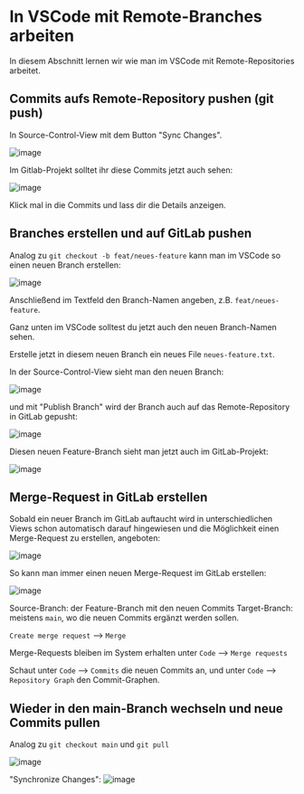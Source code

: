 # In VSCode mit Remote-Branches arbeiten

In diesem Abschnitt lernen wir wie man im VSCode mit Remote-Repositories arbeitet.

## Commits aufs Remote-Repository pushen (git push)

In Source-Control-View mit dem Button "Sync Changes".

![image](https://github.com/user-attachments/assets/8fe1f1c1-f143-404e-ac70-c5d9b907fb67)

Im Gitlab-Projekt solltet ihr diese Commits jetzt auch sehen:

![image](https://github.com/user-attachments/assets/634aedfb-cbfe-4ce0-8169-e06fcf8b68d9)

Klick mal in die Commits und lass dir die Details anzeigen.

## Branches erstellen und auf GitLab pushen

Analog zu `git checkout -b feat/neues-feature` kann man im VSCode so einen neuen Branch erstellen:

![image](https://github.com/user-attachments/assets/969be9a8-6823-43e3-8de5-951750eb57a0)

Anschließend im Textfeld den Branch-Namen angeben, z.B. `feat/neues-feature`.

Ganz unten im VSCode solltest du jetzt auch den neuen Branch-Namen sehen.

Erstelle jetzt in diesem neuen Branch ein neues File `neues-feature.txt`.

In der Source-Control-View sieht man den neuen Branch:

![image](https://github.com/user-attachments/assets/abcbd566-4011-434a-af5a-d8679f94c407)

und mit "Publish Branch" wird der Branch auch auf das Remote-Repository in GitLab gepusht:

![image](https://github.com/user-attachments/assets/70f5a671-445e-40f4-bd1a-cefd485b0933)

Diesen neuen Feature-Branch sieht man jetzt auch im GitLab-Projekt:

![image](https://github.com/user-attachments/assets/d59ced66-28b2-473b-b5ae-b784597177e9)


## Merge-Request in GitLab erstellen

Sobald ein neuer Branch im GitLab auftaucht wird in unterschiedlichen Views schon automatisch darauf hingewiesen und die Möglichkeit einen Merge-Request zu erstellen, angeboten:

![image](https://github.com/user-attachments/assets/6faff11d-5d5c-4a99-a4ad-a80858eee835)

So kann man immer einen neuen Merge-Request im GitLab erstellen:

![image](https://github.com/user-attachments/assets/6a6f769c-52c0-4a6c-b9c5-227371feceb4)

Source-Branch: der Feature-Branch mit den neuen Commits
Target-Branch: meistens `main`, wo die neuen Commits ergänzt werden sollen.

`Create merge request` --> `Merge`

Merge-Requests bleiben im System erhalten unter `Code` --> `Merge requests`

Schaut unter `Code` --> `Commits` die neuen Commits an, und unter `Code` --> `Repository Graph` den Commit-Graphen.


## Wieder in den main-Branch wechseln und neue Commits pullen

Analog zu `git checkout main` und `git pull`

![image](https://github.com/user-attachments/assets/fa467780-9067-4d61-91fe-9828b8e7e30d)

"Synchronize Changes": ![image](https://github.com/user-attachments/assets/8a95ad84-9a2a-45c9-9fe3-3d1f7806763a)

